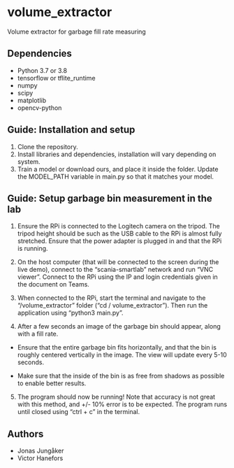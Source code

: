 # volume_extractor
Volume extractor for garbage fill rate measuring


## Dependencies
* Python 3.7 or 3.8
* tensorflow or tflite_runtime
* numpy
* scipy
* matplotlib
* opencv-python

## Guide: Installation and setup
1. Clone the repository.
2. Install libraries and dependencies, installation will vary depending on system.
3. Train a model or download ours, and place it inside the folder. Update the MODEL_PATH variable in main.py so that it matches your model.

## Guide: Setup garbage bin measurement in the lab
1. Ensure the RPi is connected to the Logitech camera on the tripod. The tripod height should be such as the USB cable to the RPi is almost fully stretched. Ensure that the power adapter is plugged in and that the RPi is running. 

2. On the host computer (that will be connected to the screen during the live demo), connect to the “scania-smartlab” network and run “VNC viewer”. Connect to the RPi using the IP and login credentials given in the document on Teams.

3. When connected to the RPi, start the terminal and navigate to the “/volume_extractor” folder (“cd / volume_extractor”). Then run the application using “python3 main.py”. 

4. After a few seconds an image of the garbage bin should appear, along with a fill rate. 

  * Ensure that the entire garbage bin fits horizontally, and that the bin is roughly centered vertically in the image. The view will update every 5-10 seconds. 

  * Make sure that the inside of the bin is as free from shadows as possible to enable better results. 

5. The program should now be running! Note that accuracy is not great with this method, and +/- 10% error is to be expected. The program runs until closed using “ctrl + c” in the terminal. 

## Authors
* Jonas Jungåker
* Victor Hanefors
